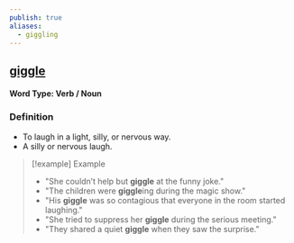 ```yaml
---
publish: true
aliases:
  - giggling
---
```


## [giggle](https://dictionary.cambridge.org/dictionary/english/giggling)
#### Word Type: Verb / Noun

### Definition
- To laugh in a light, silly, or nervous way.  
- A silly or nervous laugh.

> [!example] Example
> 
> - "She couldn’t help but **giggle** at the funny joke."
> - "The children were **giggle**ing during the magic show."
> - "His **giggle** was so contagious that everyone in the room started laughing."
> - "She tried to suppress her **giggle** during the serious meeting."
> - "They shared a quiet **giggle** when they saw the surprise."
